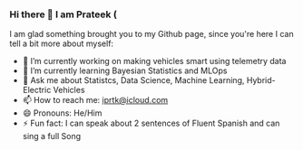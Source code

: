 ### Hi there 👋 I am Prateek (

<!--
**prteek/prteek** is a ✨ _special_ ✨ repository because its `README.md` (this file) appears on your GitHub profile.
-->
I am glad something brought you to my Github page, since you're here I can tell a bit more about myself:

- 🔭 I’m currently working on making vehicles smart using telemetry data
- 🌱 I’m currently learning Bayesian Statistics and MLOps
- 💬 Ask me about Statistcs, Data Science, Machine Learning, Hybrid-Electric Vehicles
- 📫 How to reach me: iprtk@icloud.com
- 😄 Pronouns: He/Him
- ⚡ Fun fact: I can speak about 2 sentences of Fluent Spanish and can sing a full Song 

